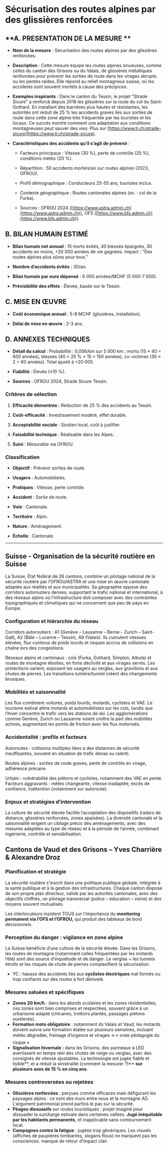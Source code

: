 # **Sécurisation des routes alpines par des glissières renforcées** 

## **A. PRESENTATION DE LA MESURE ** 

* **Nom de la mesure** : Sécurisation des routes alpines par des glissières renforcées.

* **Description** : Cette mesure équipe les routes alpines sinueuses, comme celles du canton des Grisons ou du Valais, de glissières métalliques renforcées pour prévenir les sorties de route dans les virages abrupts ou les pentes raides. Elle répond au relief montagneux suisse, où les accidents sont souvent mortels à cause des précipices.

* **Exemples inspirants** : Dans le canton du Tessin, le projet "Strade Sicure" a renforcé depuis 2018 les glissières sur la route du col du Saint-Gothard. En installant des barrières plus hautes et résistantes, les autorités ont réduit de 25 % les accidents graves liés aux sorties de route dans cette zone alpine très fréquentée par les touristes et les locaux. Ce succès montre comment une adaptation aux conditions montagneuses peut sauver des vies. Plus sur [https://www.ti.ch/strade-sicure](https://www.ti.ch/strade-sicure).

* **Caractéristiques des accidents qu’il s’agit de prévenir** : 

  * Facteurs principaux : Vitesse (30 %), perte de contrôle (25 %), conditions météo (20 %).

  * Répartition : 50 accidents mortels/an sur routes alpines (2023, OFROU).

  * Profil démographique : Conducteurs 25-55 ans, touristes inclus.

  * Contexte géographique : Routes cantonales alpines (ex. : col de la Furka).

  * Sources : OFROU 2024 ([https://www.astra.admin.ch](https://www.astra.admin.ch)), OFS ([https://www.bfs.admin.ch](https://www.bfs.admin.ch)).

## **B. BILAN HUMAIN ESTIMÉ**

* **Bilan humain net annuel** : 15 morts évités, 40 blessés épargnés, 30 accidents en moins, \+20 000 années de vie gagnées. Impact : "Des routes alpines plus sûres pour tous."

* **Nombre d’accidents évités** : 30/an.

* **Bilan humain par euro dépensé** : 6 000 années/MCHF (5 000-7 000).

* **Prévisibilité des effets** : Élevée, basée sur le Tessin.

## **C. MISE EN ŒUVRE**

* **Coût économique annuel** : 5-8 MCHF (glissières, installation).

* **Délai de mise en œuvre** : 2-3 ans.

## **D. ANNEXES TECHNIQUES**

* **Détail du calcul** : Probabilité : 0,006/km sur 5 000 km ; morts (15 × 40 \= 600 années), blessés (40 × 25 % × 15 \= 150 années), co-victimes (30 × 2 \= 60 années). Total ajusté à \+20 000\.

* **Fiabilité** : Élevée (±10 %).

* **Sources** : OFROU 2024, Strade Sicure Tessin.

### **Critères de sélection** 

1. **Efficacité démontrée** : Réduction de 25 % des accidents au Tessin.

2. **Coût-efficacité** : Investissement modéré, effet durable.

3. **Acceptabilité sociale** : Soutien local, coût à justifier.

4. **Faisabilité technique** : Réalisable dans les Alpes.

5. **Suivi** : Mesurable via OFROU.

### **Classification** 

* **Objectif** : Prévenir sorties de route.

* **Usagers** : Automobilistes.

* **Pratiques** : Vitesse, perte contrôle.

* **Accident** : Sortie de route.

* **Voie** : Cantonale.

* **Territoire** : Alpin.

* **Nature** : Aménagement.

* **Échelle** : Cantonale.

---






## **Suisse** - **Organisation de la sécurité routière en Suisse**

La Suisse, État fédéral de 26 cantons, combine un pilotage national de la sécurité routière par l’OFROU/ASTRA et une mise en œuvre cantonale adaptée aux réalités et aux municipalités. Sa géographie oppose des corridors autoroutiers denses, supportant le trafic national et international, à des réseaux alpins où l’infrastructure doit composer avec des contraintes topographiques et climatiques qui ne concernent que peu de pays en Europe.

### **Configuration et hiérarchie du réseau**

Corridors autoroutiers : A1 (Genève – Lausanne – Berne – Zurich – Saint-Gall), A2 (Bâle – Lucerne – Tessin), A9 (Valais). Ils cumulent vitesses élevées, flux continus de poids lourds et risques accrus de collisions en chaîne lors des congestions.

Réseaux alpins et cantonaux : cols (Furka, Gothard, Simplon, Albula) et routes de montagne étroites, en forte déclivité et aux virages serrés. Les protections varient, exposant les usagers au verglas, aux gravillons et aux chutes de pierres. Les transitions lumière/tunnel créent des changements brusques.

### **Mobilités et saisonnalité**

Les flux combinent voitures, poids lourds, motards, cyclistes et VAE. Le tourisme estival attire motards et automobilistes sur les cols, tandis que l’hiver concentre le trafic vers les stations de ski. Les agglomérations comme Genève, Zurich ou Lausanne voient croître la part des mobilités actives, augmentant les points de friction avec les flux motorisés.

### **Accidentalité : profils et facteurs**

Autoroutes : collisions multiples liées à des distances de sécurité insuffisantes, souvent en situation de trafic dense ou ralenti.

Routes alpines : sorties de route graves, perte de contrôle en virage, adhérence précaire.

Urbain : vulnérabilité des piétons et cyclistes, notamment des VAE en pente. Facteurs aggravants : météo changeante, vitesse inadaptée, excès de confiance, inattention (notamment sur autoroute).

### **Enjeux et stratégies d’intervention**

La culture de sécurité élevée facilite l’acceptation des dispositifs (radars de distance, glissières renforcées, zones apaisées). La diversité cantonale et la saisonnalité exigent un ciblage précis des aménagements, avec des mesures adaptées au type de réseau et à la période de l’année, combinant ingénierie, contrôle et sensibilisation.


## **Cantons de Vaud et des Grisons – Yves Charrière & Alexandre Droz**

### **Planification et stratégie** 

La sécurité routière s’inscrit dans une politique publique globale, intégrée à la santé publique et à la gestion des infrastructures. Chaque canton dispose de son propre plan directeur, validé par les autorités cantonales, avec des objectifs chiffrés, un pilotage transversal (police – éducation – voirie) et des moyens souvent mutualisés.

Les interlocuteurs insistent TOUS sur l'importance du **monitoring permanent via l’OFS et l’OFROU,** qui produit des tableaux de bord décisionnels.

### **Perception du danger : vigilance en zone alpine**

La Suisse bénéficie d’une culture de la sécurité élevée. Dans les Grisons, les routes de montagne (notamment celles fréquentées par les motards l’été) sont des source d’inquiétude et de danger. Le verglas \+ les tunnels étroits et les risques de chute de pierres complexifient la sécurisation.

* YC : hausse des accidents liés aux **cyclistes électriques** mal formés ou trop confiants sur des routes à fort dénivelé.


### **Mesures saluées et spécifiques**

- **Zones 20 km/h** : dans les abords scolaires et les zones résidentielles, ces zones sont bien comprises et respectées, souvent grâce à un urbanisme adapté (chicanes, trottoirs plantés, passages piétons surélevés).  
- **Formation moto obligatoire** : notamment ds Valais et Vaud, les motards doivent suivre une formation étalée sur plusieurs semaines, incluant météo dégradée, freinage d’urgence et virages 🡪 « vraie pédagogie du risque »  
- **Signalisation hivernale :** dans les Grisons, des panneaux à LED avertissent en temps réel des chutes de neige ou verglas, avec des consignes de vitesse ajustables. La technologie est jugée fiable et lisible**, et a réduit la sinistralité (comment la mesurer ?)** **sur plusieurs axes de 15 % en cinq ans**.

### **Mesures controversées ou rejetées**

- **Glissières renforcées** : perçues comme efficaces mais défigurant les paysages alpins : ce sont des murs entre nous et la montagne AD. L’argument patrimonial prend parfois le pas sur la sécurité.  
- **Péages dissuasifs** sur routes touristiques : projet imaginé pour dissuader la surcharge estivale dans certaines vallées. **Jugé inéquitable par les habitants permanents**, et inapplicable sans contournement local.  
- **Campagnes contre la fatigue** : jugées trop génériques. Les visuels (affiches de paupières tombantes, slogans flous) ne marquent pas les consciences. manque de retour d’impact clair.